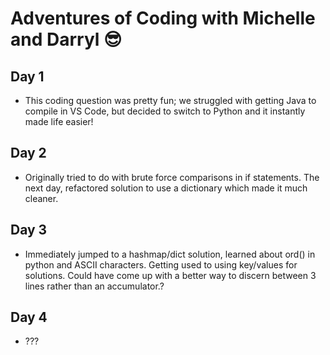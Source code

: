 # Adventures of Coding with Michelle and Darryl 😎

## Day 1 
* This coding question was pretty fun; we struggled with getting Java to compile in VS Code, but decided to switch to Python and it instantly made life easier!
## Day 2
* Originally tried to do with brute force comparisons in if statements. The next day, refactored solution to use a dictionary which made it much cleaner.
## Day 3
* Immediately jumped to a hashmap/dict solution, learned about ord() in python and ASCII characters. Getting used to using key/values for solutions. Could have come up with a better way to discern between 3 lines rather than an accumulator.?
## Day 4
* ???
